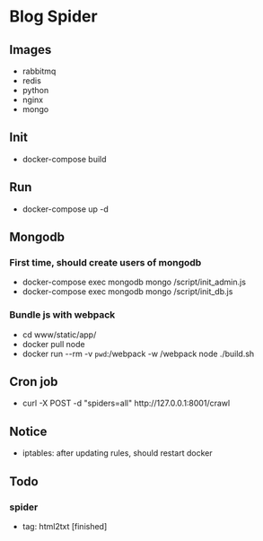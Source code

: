 # Blog Spider

## Images
* rabbitmq
* redis
* python
* nginx
* mongo

## Init
 * docker-compose build

## Run
 * docker-compose up -d

## Mongodb
### First time, should create users of mongodb
  * docker-compose exec mongodb mongo /script/init_admin.js
  * docker-compose exec mongodb mongo /script/init_db.js
### Bundle js with webpack
  * cd www/static/app/
  * docker pull node
  * docker run --rm -v `pwd`:/webpack -w /webpack node ./build.sh

## Cron job
 * curl -X POST -d "spiders=all" http://<i></i>127.0.0.1:8001/crawl

## Notice
 * iptables: after updating rules, should restart docker

## Todo
### spider
  * tag: html2txt [finished]
